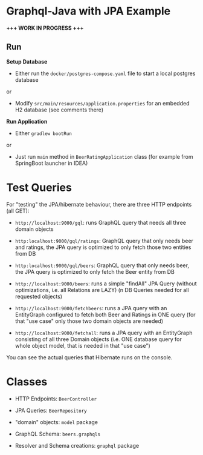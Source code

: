 # Graphql-Java with JPA Example

**+++ WORK IN PROGRESS +++**

## Run

**Setup Database**

* Either run the `docker/postgres-compose.yaml` file to start a local postgres database

or 

* Modify `src/main/resources/application.properties` for an embedded H2 database (see comments there)  


**Run Application**

* Either `gradlew bootRun`

or

* Just run `main` method in `BeerRatingApplication` class (for example from SpringBoot launcher in IDEA)

# Test Queries

For "testing" the JPA/hibernate behaviour, there are three HTTP endpoints (all GET):

* `http://localhost:9000/gql`: runs GraphQL query that needs all three domain objects

* `http:localhost:9000/gql/ratings`: GraphQL query that only needs beer and ratings, the JPA query is optimized to only fetch those two entities from DB

* `http:localhost:9000/gql/beers`: GraphQL query that only needs beer, the JPA query is optimized to only fetch the Beer entity from DB

* `http://localhost:9000/beers`: runs a simple "findAll" JPA Query (without optimizations, i.e. all Relations are LAZY) (n DB Queries needed for all requested objects)

* `http://localhost:9000/fetchbeers`: runs a JPA query with an EntityGraph configured to fetch both Beer and Ratings in ONE query (for that "use case" only those two domain objects are needed)

* `http://localhost:9000/fetchall`: runs a JPA query with an EntityGraph consisting of all three Domain objects (i.e. ONE database query for whole object model, that is needed in that "use case")

You can see the actual queries that Hibernate runs on the console.

# Classes

* HTTP Endpoints: `BeerController`

* JPA Queries: `BeerRepository`

* "domain" objects: `model` package

* GraphQL Schema: `beers.graphqls`
* Resolver and Schema creations: `graphql` package